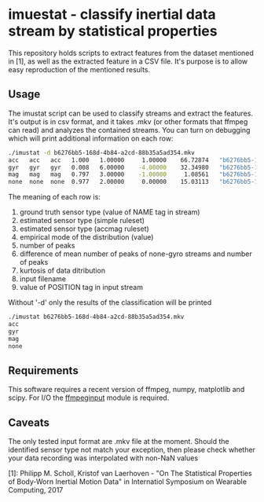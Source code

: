 imuestat - classify inertial data stream by statistical properties
==================================================================

 This repository holds scripts to extract features from the dataset mentioned in
[1], as well as the extracted feature in a CSV file. It's purpose is to allow
easy reproduction of the mentioned results.

## Usage

 The imustat script can be used to classify streams and extract the features.
It's output is in csv format, and it takes .mkv (or other formats that ffmpeg
can read) and analyzes the contained streams. You can turn on debugging which
will print additional information on each row:

```bash
./imustat -d b6276bb5-168d-4b84-a2cd-88b35a5ad354.mkv
acc   acc   acc   1.000   1.00000     1.00000    66.72874   "b6276bb5-168d-4b84-a2cd-88b35a5ad354.mkv" "none"
gyr   gyr   gyr   0.008   6.00000    -4.00000    32.34980   "b6276bb5-168d-4b84-a2cd-88b35a5ad354.mkv" "none"
mag   mag   mag   0.797   3.00000    -1.00000     1.08561   "b6276bb5-168d-4b84-a2cd-88b35a5ad354.mkv" "none"
none  none  none  0.977   2.00000     0.00000    15.03113   "b6276bb5-168d-4b84-a2cd-88b35a5ad354.mkv" "none"
```

The meaning of each row is:

 1. ground truth sensor type (value of NAME tag in stream)
 1. estimated sensor type (simple ruleset)
 1. estimated sensor type (accmag ruleset)
 1. empirical mode of the distribution (value)
 1. number of peaks
 1. difference of mean number of peaks of none-gyro streams and number of peaks
 1. kurtosis of data ditribution
 1. input filename
 1. value of POSITION tag in input stream

 Without '-d' only the results of the classification will be printed

```bash
./imustat b6276bb5-168d-4b84-a2cd-88b35a5ad354.mkv
acc
gyr
mag
none
```

## Requirements

 This software requires a recent version of ffmpeg, numpy, matplotlib and scipy. For I/O the [ffmpeginput](github.com/pscholl/ffmpeginput) module is required.

## Caveats

 The only tested input format are .mkv file at the moment. Should the
identified sensor type not match your exception, then please check whether your
data recording was interpolated with non-NaN values


[1]: Philipp M. Scholl, Kristof van Laerhoven - "On The Statistical Properties
     of Body-Worn Inertial Motion Data" in Internatiol Symposium on Wearable
     Computing, 2017 
